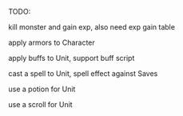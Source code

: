 TODO:
<p>kill monster and gain exp, also need exp gain table
<p>apply armors to Character 
<p>apply buffs to Unit, support buff script
<p>cast a spell to Unit, spell effect against Saves
<p>use a potion for Unit
<p>use a scroll for Unit

